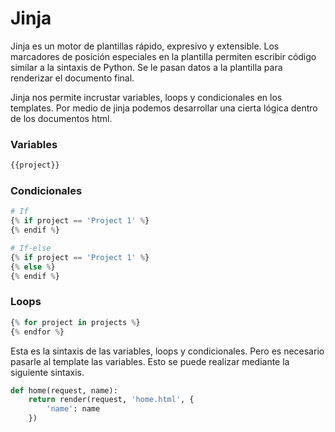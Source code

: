 # Jinja

Jinja es un motor de plantillas rápido, expresivo y extensible. Los marcadores de posición especiales en la plantilla permiten escribir código similar a la sintaxis de Python. Se le pasan datos a la plantilla para renderizar el documento final.

Jinja nos permite incrustar variables, loops y condicionales en los templates. Por medio de jinja podemos desarrollar una cierta lógica dentro de los documentos html.

### Variables

```python
{{project}}
```

### Condicionales

```python
# If
{% if project == 'Project 1' %}
{% endif %}

# If-else
{% if project == 'Project 1' %}
{% else %}
{% endif %}
```

### Loops

```python
{% for project in projects %}
{% endfor %}
```

Esta es la sintaxis de las variables, loops y condicionales. Pero es necesario pasarle al template las variables. Esto se puede realizar mediante la siguiente sintaxis.

```python
def home(request, name):
    return render(request, 'home.html', {
        'name': name
    })
```

